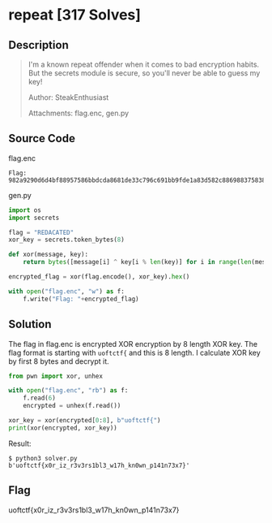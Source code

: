 # repeat [317 Solves]

## Description

> I'm a known repeat offender when it comes to bad encryption habits. But the secrets module is secure, so you'll never be able to guess my key!
>
> Author: SteakEnthusiast
>
> Attachments: flag.enc, gen.py

## Source Code

flag.enc

```text
Flag: 982a9290d6d4bf88957586bbdcda8681de33c796c691bb9fde1a83d582c886988375838aead0e8c7dc2bc3d7cd97a4 
```

gen.py

```python
import os
import secrets

flag = "REDACATED"
xor_key = secrets.token_bytes(8)

def xor(message, key):
    return bytes([message[i] ^ key[i % len(key)] for i in range(len(message))])

encrypted_flag = xor(flag.encode(), xor_key).hex()

with open("flag.enc", "w") as f:
    f.write("Flag: "+encrypted_flag)
```

## Solution

The flag in flag.enc is encrypted XOR encryption by 8 length XOR key.
The flag format is starting with `uoftctf{` and this is 8 length.
I calculate XOR key by first 8 bytes and decrypt it.

```python
from pwn import xor, unhex

with open("flag.enc", "rb") as f:
    f.read(6)
    encrypted = unhex(f.read())

xor_key = xor(encrypted[0:8], b"uoftctf{")
print(xor(encrypted, xor_key))
```

Result:

```console
$ python3 solver.py
b'uoftctf{x0r_iz_r3v3rs1bl3_w17h_kn0wn_p141n73x7}'
```

## Flag

uoftctf{x0r_iz_r3v3rs1bl3_w17h_kn0wn_p141n73x7}

